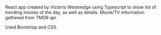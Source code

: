 React app created by Victoria Westnedge using Typescript to show list of trending movies of the day, as well as details. Movie/TV information gathered from TMDB api.

Used Bootstrap and CSS.
